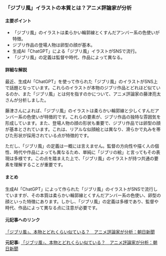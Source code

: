 ### 「ジブリ風」イラストの本質とは？アニメ評論家が分析

#### 主要ポイント
- 「ジブリ風」のイラストは柔らかい輪郭線とくすんだアンバー系の色使いが特徴。
- ジブリ作品の登場人物は卵型の顔が基本。
- 生成AI「ChatGPT」による「ジブリ風」イラストがSNSで流行。
- 「ジブリ風」の定義は監督や時代、作品によって異なる。

#### 詳細な解説
最近、生成AI「ChatGPT」を使って作られた「ジブリ風」のイラストがSNS上で話題となっています。これらのイラストが本物のジブリ作品とどれほど似ているのか、また「ジブリ風」とは何を指すのかについて、アニメ評論家の藤津亮太さんが分析しました。

藤津さんによれば、「ジブリ風」のイラストは柔らかい輪郭線と少しくすんだアンバー系の色使いが特徴的です。これらの要素が、ジブリ作品の独特な雰囲気を形成しています。また、登場人物の顔の形状も重要で、ジブリ作品では卵型の顔が基本とされています。これは、リアルな似顔絵とは異なり、滑らかで丸みを帯びた形状が採用されている点が特徴的です。

ただし、「ジブリ風」の定義は一概には言えません。監督の方向性や描く人の個性、時代や作品によっても異なるため、単純に「ジブリの絵」と言ってもその表現は多様です。この点を踏まえた上で、「ジブリ風」のイラストが持つ共通の要素を理解することが重要です。

#### まとめ
生成AI「ChatGPT」によって作られた「ジブリ風」のイラストがSNSで流行していますが、その本質は柔らかい輪郭線とくすんだアンバー系の色使い、卵型の顔といった特徴にあります。しかし、「ジブリ風」の定義は多様であり、監督や時代、作品によって異なる点に注意が必要です。

#### 元記事へのリンク
[「ジブリ風」、本物とどれくらい似ている？　アニメ評論家が分析：朝日新聞](https://www.asahi.com/articles/DA3S15932338.html)

**元記事:** [「ジブリ風」、本物とどれくらい似ている？　アニメ評論家が分析：朝日新聞](https://www.asahi.com/articles/AST4Z2SPGT4ZUCVL01SM.html)